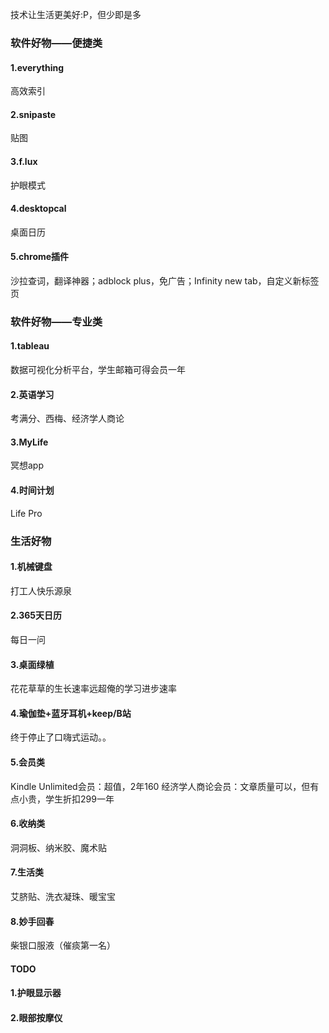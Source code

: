 技术让生活更美好:P，但少即是多
### 软件好物——便捷类
#### 1.everything
高效索引
#### 2.snipaste
贴图
#### 3.f.lux
护眼模式
#### 4.desktopcal
桌面日历
#### 5.chrome插件
沙拉查词，翻译神器；adblock plus，免广告；Infinity new tab，自定义新标签页
### 软件好物——专业类
#### 1.tableau
数据可视化分析平台，学生邮箱可得会员一年
#### 2.英语学习
考满分、西梅、经济学人商论
#### 3.MyLife
冥想app
#### 4.时间计划
Life Pro
### 生活好物
#### 1.机械键盘
打工人快乐源泉
#### 2.365天日历
每日一问
#### 3.桌面绿植
花花草草的生长速率远超俺的学习进步速率
#### 4.瑜伽垫+蓝牙耳机+keep/B站
终于停止了口嗨式运动。。
#### 5.会员类
Kindle Unlimited会员：超值，2年160
经济学人商论会员：文章质量可以，但有点小贵，学生折扣299一年
#### 6.收纳类
洞洞板、纳米胶、魔术贴
#### 7.生活类
艾脐贴、洗衣凝珠、暖宝宝
#### 8.妙手回春
柴银口服液（催痰第一名）  
#### TODO
#### 1.护眼显示器
#### 2.眼部按摩仪
